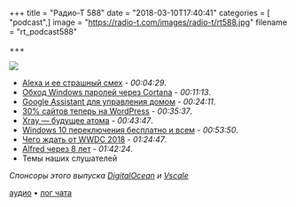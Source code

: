 +++
title = "Радио-Т 588"
date = "2018-03-10T17:40:41"
categories = [ "podcast",]
image = "https://radio-t.com/images/radio-t/rt588.jpg"
filename = "rt_podcast588"

+++

![](https://radio-t.com/images/radio-t/rt588.jpg)

- [Alexa и ее страшный смех](https://www.recode.net/2018/3/7/17093808/alexa-laughing-amazon-solution-fix) - *00:04:29*.
- [Обход Windows паролей через Cortana](https://motherboard.vice.com/en_us/article/xw53jk/researchers-bypassed-windows-password-locks-with-cortana-voice-commands) - *00:11:13*.
- [Google Assistant для управления домом](http://techcrunch.com/2018/03/09/google-makes-it-easier-to-create-custom-assistant-commands-for-devices/) - *00:24:11*.
- [30% сайтов теперь на WordPress](https://thenextweb.com/dd/2018/03/05/30-of-the-web-now-runs-on-wordpress/) - *00:35:37*.
- [Xray — будущее атома](https://github.com/atom/xray/blob/master/README.md) - *00:43:47*.
- [Windows 10 переключения бесплатно и всем](http://www.zdnet.com/article/microsoft-switching-out-of-windows-10-s-mode-will-be-free-for-all/) - *00:53:50*.
- [Чего ждать от WWDC 2018](https://4pda.ru/2018/02/19/349771/) - *01:24:47*.
- [Alfred через 8 лет](https://www.alfredapp.com/blog/fun-and-interesting/alfred-is-8-years-old-today/) - *01:42:24*.
- Темы наших слушателей

*Спонсоры этого выпуска [DigitalOcean](https://www.digitalocean.com) и [Vscale](http://bit.ly/radio-t_vscale)*

[аудио](https://cdn.radio-t.com/rt_podcast588.mp3) • [лог чата](http://chat.radio-t.com/logs/radio-t-588.html)
<audio src="https://cdn.radio-t.com/rt_podcast588.mp3" preload="none"></audio>
